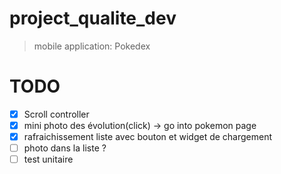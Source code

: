 # project_qualite_dev

> mobile application: Pokedex

# TODO
 - [x] Scroll controller
 - [x] mini photo des évolution(click) -> go into pokemon page
 - [x] rafraichissement liste avec bouton et widget de chargement
 - [ ] photo dans la liste ?
 - [ ] test unitaire
